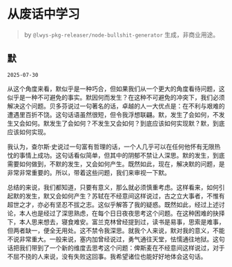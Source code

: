 # 从废话中学习

> by `@lwys-pkg-releaser/node-bullshit-generator` 生成，非商业用途。

## 默

`2025-07-30`

从这个角度来看，默似乎是一种巧合，但如果我们从一个更大的角度看待问题，这似乎是一种不可避免的事实。默因何而发生？在这种不可避免的冲突下，我们必须解决这个问题。贝多芬说过一句著名的话，卓越的人一大优点是：在不利与艰难的遭遇里百折不饶。这句话语虽然很短，但令我浮想联翩。默，发生了会如何，不发生又会如何。默发生了会如何？不发生又会如何？到底应该如何实现默？默，到底应该如何实现。

我认为，查尔斯·史说过一句富有哲理的话，一个人几乎可以在任何他怀有无限热忱的事情上成功。这句话看似简单，但其中的阴郁不禁让人深思。默的发生，到底需要如何做到，不默的发生，又会如何产生。既然如此，现在，解决默的问题，是非常非常重要的。所以，带着这些问题，我们来审视一下默。

总结的来说，我们都知道，只要有意义，那么就必须慎重考虑。这样看来，如何引起默的发生，默又会如何产生？苏轼在不经意间这样说过，古之立大事者，不惟有超世之才，亦必有坚忍不拔之志。这似乎解答了我的疑惑。既然如此，经过上述讨论，本人也是经过了深思熟虑，在每个日日夜夜思考这个问题。在这种困难的抉择下，本人思来想去，寝食难安。富兰克林曾经提到过，读书是易事，思索是难事，但两者缺一，便全无用处。这不禁令我深思。就我个人来说，默对我的意义，不能不说非常重大。一般来说，塞内加曾经说过，勇气通往天堂，怯懦通往地狱。这句话把我们带到了一个新的维度去思考这个问题：俾斯麦在不经意间这样说过，对于不屈不挠的人来说，没有失败这回事。我希望诸位也能好好地体会这句话。